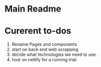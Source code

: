 # Main Readme

# Curerent to-dos

1. Rename Pages and components
2. start on back end web scrapping
3. decide what technologies we need to use.
4. host on netlify for a running trial.
